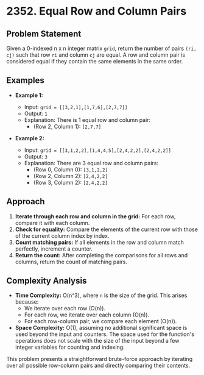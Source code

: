 # 2352. Equal Row and Column Pairs

## Problem Statement
Given a 0-indexed n x n integer matrix `grid`, return the number of pairs `(ri, cj)` such that row `ri` and column `cj` are equal. A row and column pair is considered equal if they contain the same elements in the same order.

## Examples

- **Example 1:**
  - Input: `grid = [[3,2,1],[1,7,6],[2,7,7]]`
  - Output: `1`
  - Explanation: There is 1 equal row and column pair:
    - (Row 2, Column 1): `[2,7,7]`

- **Example 2:**
  - Input: `grid = [[3,1,2,2],[1,4,4,5],[2,4,2,2],[2,4,2,2]]`
  - Output: `3`
  - Explanation: There are 3 equal row and column pairs:
    - (Row 0, Column 0): `[3,1,2,2]`
    - (Row 2, Column 2): `[2,4,2,2]`
    - (Row 3, Column 2): `[2,4,2,2]`

## Approach
1. **Iterate through each row and column in the grid:** For each row, compare it with each column.
2. **Check for equality:** Compare the elements of the current row with those of the current column index by index.
3. **Count matching pairs:** If all elements in the row and column match perfectly, increment a counter.
4. **Return the count:** After completing the comparisons for all rows and columns, return the count of matching pairs.

## Complexity Analysis
- **Time Complexity:** O(n^3), where `n` is the size of the grid. This arises because:
  - We iterate over each row (O(n)).
  - For each row, we iterate over each column (O(n)).
  - For each row-column pair, we compare each element (O(n)).
- **Space Complexity:** O(1), assuming no additional significant space is used beyond the input and counters. The space used for the function's operations does not scale with the size of the input beyond a few integer variables for counting and indexing.

This problem presents a straightforward brute-force approach by iterating over all possible row-column pairs and directly comparing their contents.
